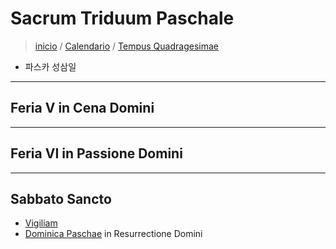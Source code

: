 # Sacrum Triduum Paschale
> [inicio](./README.md) / [Calendario](../../LC.md) / [Tempus Quadragesimae](../LQ.md)

* 파스카 성삼일

----


## Feria V in Cena Domini




----

## Feria VI in Passione Domini




----

## Sabbato Sancto

- [Vigiliam](./vigiliam.md)  
- [Dominica Paschae](./octavam.md) in Resurrectione Domini

